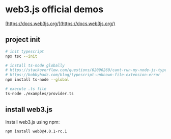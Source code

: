 # web3.js official demos

[https://docs.web3js.org/](https://docs.web3js.org/)

## project init

```sh
# init typescript
npx tsc --init

# install ts-node globally
# https://stackoverflow.com/questions/62096269/cant-run-my-node-js-typescript-project-typeerror-err-unknown-file-extension
# https://bobbyhadz.com/blog/typescript-unknown-file-extension-error
npm install ts-node --global

# execute .ts file
ts-node ./examples/provider.ts
```


## install web3.js

Install web3.js using npm:

```sh
npm install web3@4.0.1-rc.1
```

